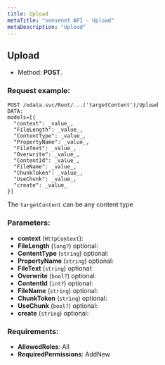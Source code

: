 ```yaml
---
title: Upload
metaTitle: "sensenet API - Upload"
metaDescription: "Upload"
---
```


## Upload
- Method: **POST**.


### Request example:

```
POST /odata.svc/Root/...('targetContent')/Upload
DATA:
models=[{
  "context": _value_, 
  "FileLength": _value_, 
  "ContentType": _value_, 
  "PropertyName": _value_, 
  "FileText": _value_, 
  "Overwrite": _value_, 
  "ContentId": _value_, 
  "FileName": _value_, 
  "ChunkToken": _value_, 
  "UseChunk": _value_, 
  "create": _value_
}]
```
The `targetContent` can be any content type
### Parameters:
- **context** (`HttpContext`): 
- **FileLength** (`long?`) optional: 
- **ContentType** (`string`) optional: 
- **PropertyName** (`string`) optional: 
- **FileText** (`string`) optional: 
- **Overwrite** (`bool?`) optional: 
- **ContentId** (`int?`) optional: 
- **FileName** (`string`) optional: 
- **ChunkToken** (`string`) optional: 
- **UseChunk** (`bool?`) optional: 
- **create** (`string`) optional: 

### Requirements:
- **AllowedRoles**: All
- **RequiredPermissions**: AddNew

